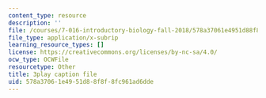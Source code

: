 ```yaml
---
content_type: resource
description: ''
file: /courses/7-016-introductory-biology-fall-2018/578a37061e4951d88f8f8fc961ad6dde_E8BihX2hGss.vtt
file_type: application/x-subrip
learning_resource_types: []
license: https://creativecommons.org/licenses/by-nc-sa/4.0/
ocw_type: OCWFile
resourcetype: Other
title: 3play caption file
uid: 578a3706-1e49-51d8-8f8f-8fc961ad6dde
---
```

